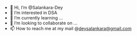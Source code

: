 - 👋 Hi, I’m @Salankara-Dey
- 👀 I’m interested in DSA
- 🌱 I’m currently learning ...
- 💞️ I’m looking to collaborate on ...
- 📫 How to reach me at my mail @deysalankara@gmail.com

<!---
Salankara-Dey/Salankara-Dey is a ✨ special ✨ repository because its `README.md` (this file) appears on your GitHub profile.
You can click the Preview link to take a look at your changes.
--->
